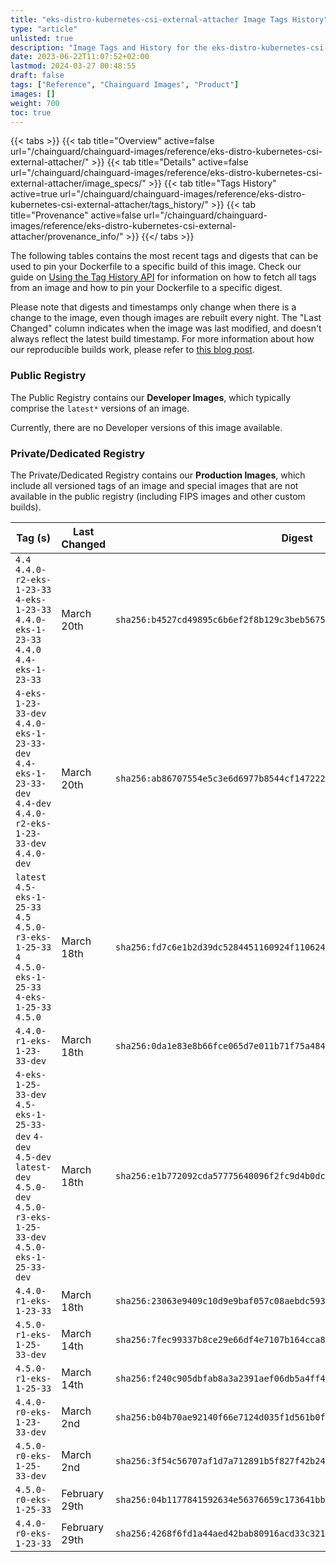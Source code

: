 ```yaml
---
title: "eks-distro-kubernetes-csi-external-attacher Image Tags History"
type: "article"
unlisted: true
description: "Image Tags and History for the eks-distro-kubernetes-csi-external-attacher Chainguard Image"
date: 2023-06-22T11:07:52+02:00
lastmod: 2024-03-27 00:48:55
draft: false
tags: ["Reference", "Chainguard Images", "Product"]
images: []
weight: 700
toc: true
---
```


{{< tabs >}}
{{< tab title="Overview" active=false url="/chainguard/chainguard-images/reference/eks-distro-kubernetes-csi-external-attacher/" >}}
{{< tab title="Details" active=false url="/chainguard/chainguard-images/reference/eks-distro-kubernetes-csi-external-attacher/image_specs/" >}}
{{< tab title="Tags History" active=true url="/chainguard/chainguard-images/reference/eks-distro-kubernetes-csi-external-attacher/tags_history/" >}}
{{< tab title="Provenance" active=false url="/chainguard/chainguard-images/reference/eks-distro-kubernetes-csi-external-attacher/provenance_info/" >}}
{{</ tabs >}}

The following tables contains the most recent tags and digests that can be used to pin your Dockerfile to a specific build of this image. Check our guide on [Using the Tag History API](/chainguard/chainguard-images/using-the-tag-history-api/) for information on how to fetch all tags from an image and how to pin your Dockerfile to a specific digest.

Please note that digests and timestamps only change when there is a change to the image, even though images are rebuilt every night. The "Last Changed" column indicates when the image was last modified, and doesn't always reflect the latest build timestamp. For more information about how our reproducible builds work, please refer to [this blog post](https://www.chainguard.dev/unchained/reproducing-chainguards-reproducible-image-builds).

### Public Registry
The Public Registry contains our **Developer Images**, which typically comprise the `latest*` versions of an image.

Currently, there are no Developer versions of this image available.

### Private/Dedicated Registry
The Private/Dedicated Registry contains our **Production Images**, which include all versioned tags of an image and special images that are not available in the public registry (including FIPS images and other custom builds).

| Tag (s)                                                                                                                                  | Last Changed  | Digest                                                                    |
|------------------------------------------------------------------------------------------------------------------------------------------|---------------|---------------------------------------------------------------------------|
|  `4.4` `4.4.0-r2-eks-1-23-33` `4-eks-1-23-33` `4.4.0-eks-1-23-33` `4.4.0` `4.4-eks-1-23-33`                                              | March 20th    | `sha256:b4527cd49895c6b6ef2f8b129c3beb5675aab95d3e752102610a8df1bfdf0dee` |
|  `4-eks-1-23-33-dev` `4.4.0-eks-1-23-33-dev` `4.4-eks-1-23-33-dev` `4.4-dev` `4.4.0-r2-eks-1-23-33-dev` `4.4.0-dev`                      | March 20th    | `sha256:ab86707554e5c3e6d6977b8544cf147222127a2679d98c39b73f29a68d77bf99` |
|  `latest` `4.5-eks-1-25-33` `4.5` `4.5.0-r3-eks-1-25-33` `4` `4.5.0-eks-1-25-33` `4-eks-1-25-33` `4.5.0`                                 | March 18th    | `sha256:fd7c6e1b2d39dc5284451160924f11062434f669e0e921eb57b1e29efe6761a4` |
|  `4.4.0-r1-eks-1-23-33-dev`                                                                                                              | March 18th    | `sha256:0da1e83e8b66fce065d7e011b71f75a484fa42a61b7ac6f9790edc90b2be9112` |
|  `4-eks-1-25-33-dev` `4.5-eks-1-25-33-dev` `4-dev` `4.5-dev` `latest-dev` `4.5.0-dev` `4.5.0-r3-eks-1-25-33-dev` `4.5.0-eks-1-25-33-dev` | March 18th    | `sha256:e1b772092cda57775640096f2fc9d4b0dcd44ed51fe1ee2fa239eb7adf9631c2` |
|  `4.4.0-r1-eks-1-23-33`                                                                                                                  | March 18th    | `sha256:23063e9409c10d9e9baf057c08aebdc5931954d84e06b0688c56184b460ed5d5` |
|  `4.5.0-r1-eks-1-25-33-dev`                                                                                                              | March 14th    | `sha256:7fec99337b8ce29e66df4e7107b164cca828cd8d8a599aab98d3e596013de1f8` |
|  `4.5.0-r1-eks-1-25-33`                                                                                                                  | March 14th    | `sha256:f240c905dbfab8a3a2391aef06db5a4ff4dd04d91e75ed6d1fc1cea1a6579d87` |
|  `4.4.0-r0-eks-1-23-33-dev`                                                                                                              | March 2nd     | `sha256:b04b70ae92140f66e7124d035f1d561b0f5e7856b74ddcee455e4c029d2c12a8` |
|  `4.5.0-r0-eks-1-25-33-dev`                                                                                                              | March 2nd     | `sha256:3f54c56707af1d7a712891b5f827f42b24611f3fcaa3b118ba535fdb1c7c7a3d` |
|  `4.5.0-r0-eks-1-25-33`                                                                                                                  | February 29th | `sha256:04b1177841592634e56376659c173641bb9249152434ed0a66cba4586e80ad19` |
|  `4.4.0-r0-eks-1-23-33`                                                                                                                  | February 29th | `sha256:4268f6fd1a44aed42bab80916acd33c321ea1c6a266572c0f94b0d027d385c34` |

